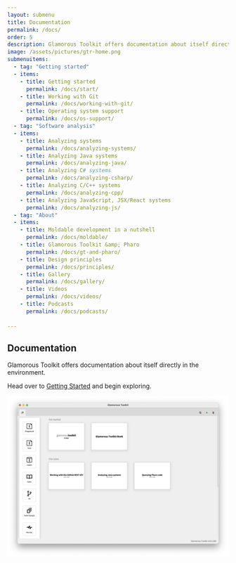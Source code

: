 ```yaml
---
layout: submenu
title: Documentation
permalink: /docs/
order: 5
description: Glamorous Toolkit offers documentation about itself directly in the environment.
image: /assets/pictures/gtr-home.png
submenuitems:
  - tag: "Getting started"
  - items:
    - title: Getting started
      permalink: /docs/start/
    - title: Working with Git
      permalink: /docs/working-with-git/
    - title: Operating system support
      permalink: /docs/os-support/
  - tag: "Software analysis"
  - items:
    - title: Analyzing systems
      permalink: /docs/analyzing-systems/
    - title: Analyzing Java systems
      permalink: /docs/analyzing-java/
    - title: Analyzing C# systems
      permalink: /docs/analyzing-csharp/
    - title: Analyzing C/C++ systems
      permalink: /docs/analyzing-cpp/
    - title: Analyzing JavaScript, JSX/React systems
      permalink: /docs/analyzing-js/
  - tag: "About"
  - items:
    - title: Moldable development in a nutshell
      permalink: /docs/moldable/
    - title: Glamorous Toolkit &amp; Pharo
      permalink: /docs/gt-and-pharo/
    - title: Design principles
      permalink: /docs/principles/
    - title: Gallery
      permalink: /docs/gallery/
    - title: Videos
      permalink: /docs/videos/
    - title: Podcasts
      permalink: /docs/podcasts/

---
```


<section id="doc">
  <div class="container pt-5 pb-5 jumbotron-small">
    <div class="row">
      <div class="col-md-12">
        <h1>Documentation</h1>
        <p class="lead">Glamorous Toolkit offers documentation about itself directly in the environment.</p>
        <p class="lead">
          Head over to <a href="/docs/start/">Getting Started</a> and begin exploring.
        </p>
        <p>
          <img src="/assets/pictures/gtr-home.png"/>
        </p>
      </div>
    </div>
  </div>
</section>
